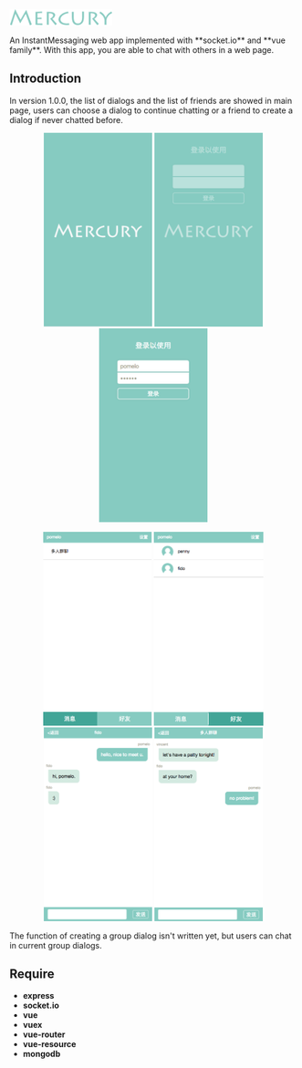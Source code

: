 <p><img width="180" src="https://raw.githubusercontent.com/iampomelo/mercury/master/resources/description/mercury.png"></p>
An InstantMessaging web app implemented with **socket.io** and **vue family**. 
With this app, you are able to chat with others in a web page.

## Introduction
In version 1.0.0, the list of dialogs and the list of friends are showed in main page, users can choose a dialog to continue chatting or a friend to create a dialog if never chatted before.   
<p align="center">
    <img height="340" src="https://raw.githubusercontent.com/iampomelo/mercury/master/resources/description/welcome_page.png">
    <img height="340" src="https://raw.githubusercontent.com/iampomelo/mercury/master/resources/description/welcome_page_2.png">
    <img height="340" src="https://raw.githubusercontent.com/iampomelo/mercury/master/resources/description/login_page.png">
</p>
<p align="center">
    <img height="340" src="https://raw.githubusercontent.com/iampomelo/mercury/master/resources/description/dialog_page.png">
    <img height="340" src="https://raw.githubusercontent.com/iampomelo/mercury/master/resources/description/friend_page.png">
    <img height="340" src="https://raw.githubusercontent.com/iampomelo/mercury/master/resources/description/chat_1.png">
    <img height="340" src="https://raw.githubusercontent.com/iampomelo/mercury/master/resources/description/chat_2.png">
</p>
The function of creating a group dialog isn't written yet, but users can chat in current group dialogs.

## Require
- **express**
- **socket.io**
- **vue**
- **vuex**
- **vue-router**
- **vue-resource**
- **mongodb**
